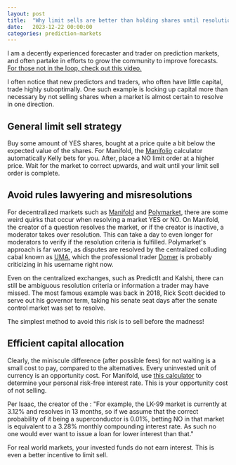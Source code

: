 ```yaml
---
layout: post
title:  "Why limit sells are better than holding shares until resolution"
date:   2023-12-22 00:00:00
categories: prediction-markets
---
```


I am a decently experienced forecaster and trader on prediction markets, and often partake in efforts to grow the community to improve forecasts. [For those not in the loop, check out this video.](https://www.youtube.com/watch?v=DB5TfX7eaVY)

I often notice that new predictors and traders, who often have little capital, trade highly suboptimally. One such example is locking up capital more than necessary by not selling shares when a market is almost certain to resolve in one direction. 

## General limit sell strategy

Buy some amount of YES shares, bought at a price quite a bit below the expected value of the shares. For Manifold, the [Manifolio](https://manifol.io/) calculator automatically Kelly bets for you. After, place a NO limit order at a higher  price. Wait for the market to correct upwards, and wait until your limit sell order is complete.

## Avoid rules lawyering and misresolutions

For decentralized markets such as [Manifold](http://tinyurl.com/7nvbxej2) and [Polymarket](https://polymarket.com/), there are some weird quirks that occur when resolving a market YES or NO. On Manifold, the creator of a question resolves the market, or if the creator is inactive, a moderator takes over resolution. This can take a day to even longer for moderators to verify if the resolution criteria is fulfilled. Polymarket's approach is far worse, as disputes are resolved by the centralized colluding cabal known as [UMA](https://oracle.uma.xyz), which the professional trader [Domer](https://polymarket.com/profile/0x9d84ce0306f8551e02efef1680475fc0f1dc1344) is probably criticizing in his username right now.

Even on the centralized exchanges, such as PredictIt and Kalshi, there can still be ambiguous resolution criteria or information a trader may have missed. The most famous example was back in 2018, Rick Scott decided to serve out his governor term, taking his senate seat days after the senate control market was set to resolve.

The simplest method to avoid this risk is to sell before the madness!

## Efficient capital allocation

Clearly, the miniscule difference (after possible fees) for not waiting is a small cost to pay, compared to the alternatives. Every uninvested unit of currency is an opportunity cost. For Manifold, use [this calculator](https://outsidetheasylum.blog/long-term-bet-calculator/) to determine your personal risk-free interest rate. This is your opportunity cost of not selling. 

Per Isaac, the creator of the : "For example, the LK-99 market is currently at 3.12% and resolves in 13 months, so if we assume that the correct probability of it being a superconductor is 0.01%, betting NO in that market is equivalent to a 3.28% monthly compounding interest rate. As such no one would ever want to issue a loan for lower interest than that."

For real world markets, your invested funds do not earn interest. This is even a better incentive to limit sell.